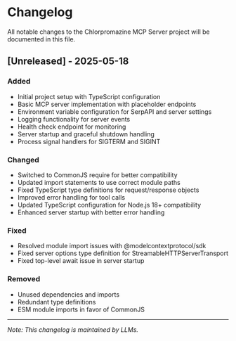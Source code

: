 # Changelog

All notable changes to the Chlorpromazine MCP Server project will be documented in this file.

## [Unreleased] - 2025-05-18

### Added
- Initial project setup with TypeScript configuration
- Basic MCP server implementation with placeholder endpoints
- Environment variable configuration for SerpAPI and server settings
- Logging functionality for server events
- Health check endpoint for monitoring
- Server startup and graceful shutdown handling
- Process signal handlers for SIGTERM and SIGINT

### Changed
- Switched to CommonJS require for better compatibility
- Updated import statements to use correct module paths
- Fixed TypeScript type definitions for request/response objects
- Improved error handling for tool calls
- Updated TypeScript configuration for Node.js 18+ compatibility
- Enhanced server startup with better error handling

### Fixed
- Resolved module import issues with @modelcontextprotocol/sdk
- Fixed server options type definition for StreamableHTTPServerTransport
- Fixed top-level await issue in server startup

### Removed
- Unused dependencies and imports
- Redundant type definitions
- ESM module imports in favor of CommonJS

---
*Note: This changelog is maintained by LLMs.*
